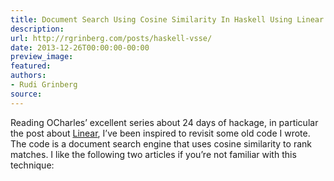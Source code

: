 ```yaml
---
title: Document Search Using Cosine Similarity In Haskell Using Linear
description:
url: http://rgrinberg.com/posts/haskell-vsse/
date: 2013-12-26T00:00:00-00:00
preview_image:
featured:
authors:
- Rudi Grinberg
source:
---
```


<p>Reading OCharles&rsquo; excellent series about 24 days of hackage, in
particular the post about
<a href="http://ocharles.org.uk/blog/posts/2013-12-02-24-days-of-hackage-linear.html" class="reference external">Linear</a>,
I&rsquo;ve been inspired to revisit some old code I wrote. The code is a
document search engine that uses cosine similarity to rank matches. I
like the following two articles if you&rsquo;re not familiar with this
technique:</p>

